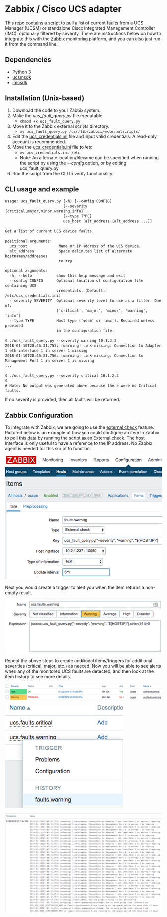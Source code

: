 # Zabbix / Cisco UCS adapter

This repo contains a script to pull a list of current faults from a UCS Manager
(UCSM) or standalone Cisco Integrated Management Controller (IMC), optionally 
filtered by severity. There are instructions below on how to integrate this 
with the [Zabbix](https://www.zabbix.com/]) monitoring platform, and you can 
also just run it from the command line.

## Dependencies
* Python 3
* [ucsmsdk](https://github.com/CiscoUcs/ucsmsdk)
* [imcsdk](https://github.com/CiscoUcs/imcsdk)

## Installation (Unix-based)
1. Download the code to your Zabbix system.
2. Make the *ucs_fault_query.py* file executable.
    * `chmod +x ucs_fault_query.py`
3. Move it to the Zabbix external scripts directory.
    * `mv ucs_fault_query.py /usr/lib/zabbix/externalscripts/`
4. Edit the [ucs_credentials.ini](ucs_credentials.ini) file and input valid credentials. A read-only account is recommended.
5. Move the [ucs_credentials.ini](ucs_credentials.ini) file to /etc
    * `mv ucs_credentials.ini /etc`
    * Note: An alternate location/filename can be specified when running the
    script by using the *--config* option, or by editing ucs_fault_query.py
6. Run the script from the CLI to verify functionality.

## CLI usage and example
```
usage: ucs_fault_query.py [-h] [--config CONFIG]
                          [--severity {critical,major,minor,warning,info}]
                          [--type TYPE]
                          ucs_host [alt_address [alt_address ...]]

Get a list of current UCS device faults.

positional arguments:
  ucs_host              Name or IP address of the UCS device.
  alt_address           Space delimited list of alternate hostnames/addresses
                        to try

optional arguments:
  -h, --help           show this help message and exit
  --config CONFIG      Optional location of configuration file containing UCS
                       credentials. (Default: /etc/ucs_credentials.ini)
  --severity SEVERITY  Optional severity level to use as a filter. One of:
                       ['critical', 'major', 'minor', 'warning', 'info']
  --type TYPE          Host type ('ucsm' or 'imc'). Required unless provided
                       in the configuration file.

$ ./ucs_fault_query.py --severity warning 10.1.2.3
2018-01-10T20:46:31.755: [warning] link-missing: Connection to Adapter 1 eth interface 1 in server 1 missing
2018-01-10T20:46:31.756: [warning] link-missing: Connection to Management Port 1 in server 1 is missing
...

$ ./ucs_fault_query.py --severity critical 10.1.2.3
$
# Note: No output was generated above because there were no Critical faults.
```
If no severity is provided, then all faults will be returned.

## Zabbix Configuration

To integrate with Zabbix, we are going to use the 
[external check](https://www.zabbix.com/documentation/3.4/manual/config/items/itemtypes/external)
feature. Pictured below is an example of how you could configure an item in Zabbix to 
poll this data by running the script as an External check. The host interface 
is only useful to have a reference to the IP address. No Zabbix agent is
needed for this script to function.

![Zabbix item configuration](docs/item_config.png)

Next you would create a trigger to alert you when the item returns a non-empty
result.

![Zabbix trigger configuration](docs/trigger_expression.png)

Repeat the above steps to create additional items/triggers for additional 
severities (critical, major, etc.) as needed. Now you will be able to see 
alerts when any of the monitored UCS faults are detected, and then look at the
item history to see more details.

![Zabbix trigger alert example](docs/trigger_alert.png)

![History context menu](docs/trigger_history_drilldown.png)

![Fault history details](docs/fault_report_text.png)
